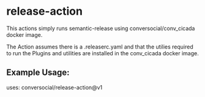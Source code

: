 # release-action

This actions simply runs semantic-release using conversocial/conv_cicada docker image.

The Action assumes there is a .releaserc.yaml and that the utilies required to run the
Plugins and utilities are installed in the conv_cicada docker image.

## Example Usage:
uses: conversocial/release-action@v1
